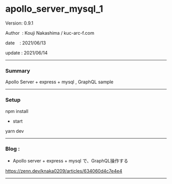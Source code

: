 ﻿# apollo_server_mysql_1

 Version: 0.9.1

 Author  : Kouji Nakashima / kuc-arc-f.com

 date    : 2021/06/13

 update  : 2021/06/14

***
### Summary

Apollo Server + express + mysql , GraphQL sample

***
### Setup

npm install

* start

yarn dev

***
### Blog :

* Apollo server + express + mysql で、GraphQL操作する

https://zenn.dev/knaka0209/articles/634060d4c7e4e4

***


